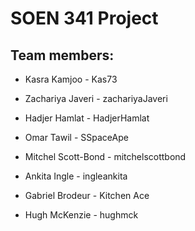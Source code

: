 # SOEN 341 Project

## Team members:

* Kasra Kamjoo - Kas73

* Zachariya Javeri - zachariyaJaveri

* Hadjer Hamlat - HadjerHamlat

* Omar Tawil - SSpaceApe

* Mitchel Scott-Bond - mitchelscottbond

* Ankita Ingle - ingleankita 

* Gabriel Brodeur - Kitchen Ace

* Hugh McKenzie - hughmck

